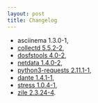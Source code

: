 ```yaml
---
layout: post
title: Changelog
---
```


* asciinema 1.3.0-1,
* [collectd 5.5.2-2](https://collectd.org/),
* [dosfstools 4.0-2](https://github.com/dosfstools/dosfstools),
* [netdata 1.4.0-2](http://my-netdata.io/),
* [python3-requests 2.11.1-1](http://docs.python-requests.org/en/master/),
* [dante 1.4.1-1](https://www.inet.no/dante/index.html),
* [stress 1.0.4-1](https://linux.die.net/man/1/stress),
* [zile 2.3.24-4](https://www.gnu.org/software/zile/).
